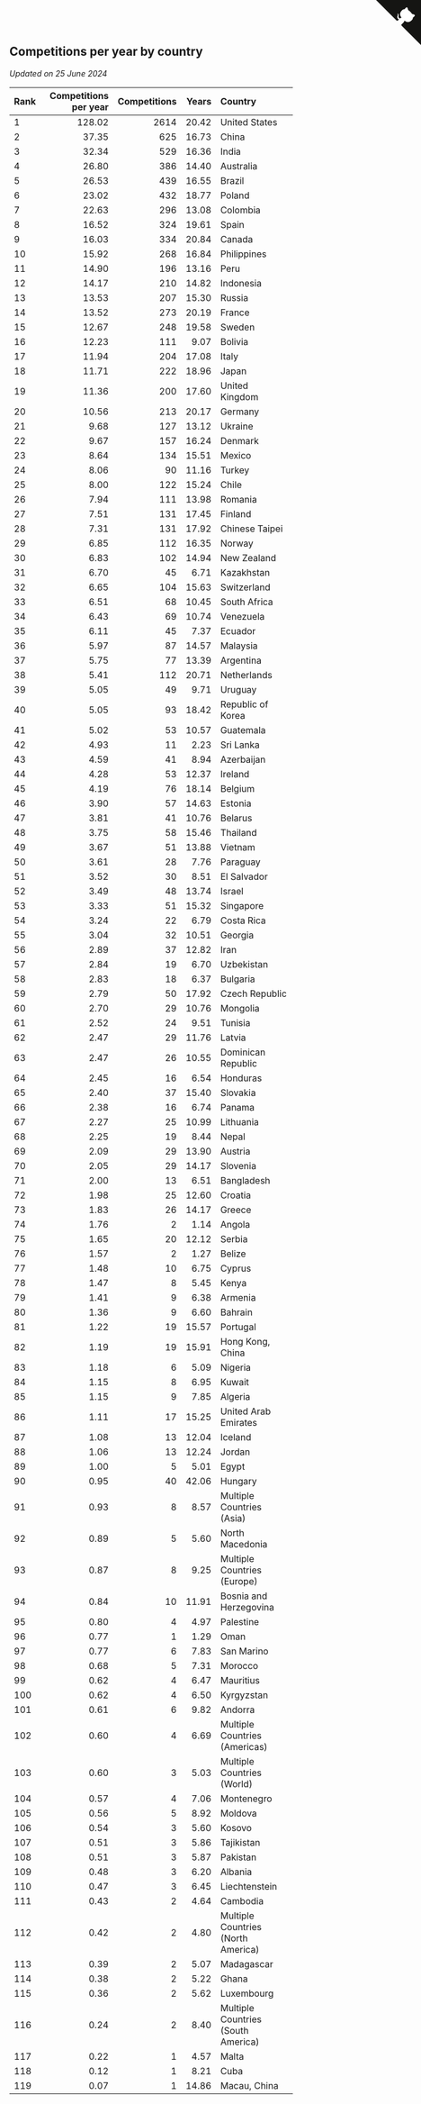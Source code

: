 ## Competitions per year by country

*Updated on 25 June 2024*

| Rank | Competitions per year | Competitions | Years | Country |
| :--- | ---: | ---: | ---: | :--- |
| 1 | 128.02 | 2614 | 20.42 | United States |
| 2 | 37.35 | 625 | 16.73 | China |
| 3 | 32.34 | 529 | 16.36 | India |
| 4 | 26.80 | 386 | 14.40 | Australia |
| 5 | 26.53 | 439 | 16.55 | Brazil |
| 6 | 23.02 | 432 | 18.77 | Poland |
| 7 | 22.63 | 296 | 13.08 | Colombia |
| 8 | 16.52 | 324 | 19.61 | Spain |
| 9 | 16.03 | 334 | 20.84 | Canada |
| 10 | 15.92 | 268 | 16.84 | Philippines |
| 11 | 14.90 | 196 | 13.16 | Peru |
| 12 | 14.17 | 210 | 14.82 | Indonesia |
| 13 | 13.53 | 207 | 15.30 | Russia |
| 14 | 13.52 | 273 | 20.19 | France |
| 15 | 12.67 | 248 | 19.58 | Sweden |
| 16 | 12.23 | 111 | 9.07 | Bolivia |
| 17 | 11.94 | 204 | 17.08 | Italy |
| 18 | 11.71 | 222 | 18.96 | Japan |
| 19 | 11.36 | 200 | 17.60 | United Kingdom |
| 20 | 10.56 | 213 | 20.17 | Germany |
| 21 | 9.68 | 127 | 13.12 | Ukraine |
| 22 | 9.67 | 157 | 16.24 | Denmark |
| 23 | 8.64 | 134 | 15.51 | Mexico |
| 24 | 8.06 | 90 | 11.16 | Turkey |
| 25 | 8.00 | 122 | 15.24 | Chile |
| 26 | 7.94 | 111 | 13.98 | Romania |
| 27 | 7.51 | 131 | 17.45 | Finland |
| 28 | 7.31 | 131 | 17.92 | Chinese Taipei |
| 29 | 6.85 | 112 | 16.35 | Norway |
| 30 | 6.83 | 102 | 14.94 | New Zealand |
| 31 | 6.70 | 45 | 6.71 | Kazakhstan |
| 32 | 6.65 | 104 | 15.63 | Switzerland |
| 33 | 6.51 | 68 | 10.45 | South Africa |
| 34 | 6.43 | 69 | 10.74 | Venezuela |
| 35 | 6.11 | 45 | 7.37 | Ecuador |
| 36 | 5.97 | 87 | 14.57 | Malaysia |
| 37 | 5.75 | 77 | 13.39 | Argentina |
| 38 | 5.41 | 112 | 20.71 | Netherlands |
| 39 | 5.05 | 49 | 9.71 | Uruguay |
| 40 | 5.05 | 93 | 18.42 | Republic of Korea |
| 41 | 5.02 | 53 | 10.57 | Guatemala |
| 42 | 4.93 | 11 | 2.23 | Sri Lanka |
| 43 | 4.59 | 41 | 8.94 | Azerbaijan |
| 44 | 4.28 | 53 | 12.37 | Ireland |
| 45 | 4.19 | 76 | 18.14 | Belgium |
| 46 | 3.90 | 57 | 14.63 | Estonia |
| 47 | 3.81 | 41 | 10.76 | Belarus |
| 48 | 3.75 | 58 | 15.46 | Thailand |
| 49 | 3.67 | 51 | 13.88 | Vietnam |
| 50 | 3.61 | 28 | 7.76 | Paraguay |
| 51 | 3.52 | 30 | 8.51 | El Salvador |
| 52 | 3.49 | 48 | 13.74 | Israel |
| 53 | 3.33 | 51 | 15.32 | Singapore |
| 54 | 3.24 | 22 | 6.79 | Costa Rica |
| 55 | 3.04 | 32 | 10.51 | Georgia |
| 56 | 2.89 | 37 | 12.82 | Iran |
| 57 | 2.84 | 19 | 6.70 | Uzbekistan |
| 58 | 2.83 | 18 | 6.37 | Bulgaria |
| 59 | 2.79 | 50 | 17.92 | Czech Republic |
| 60 | 2.70 | 29 | 10.76 | Mongolia |
| 61 | 2.52 | 24 | 9.51 | Tunisia |
| 62 | 2.47 | 29 | 11.76 | Latvia |
| 63 | 2.47 | 26 | 10.55 | Dominican Republic |
| 64 | 2.45 | 16 | 6.54 | Honduras |
| 65 | 2.40 | 37 | 15.40 | Slovakia |
| 66 | 2.38 | 16 | 6.74 | Panama |
| 67 | 2.27 | 25 | 10.99 | Lithuania |
| 68 | 2.25 | 19 | 8.44 | Nepal |
| 69 | 2.09 | 29 | 13.90 | Austria |
| 70 | 2.05 | 29 | 14.17 | Slovenia |
| 71 | 2.00 | 13 | 6.51 | Bangladesh |
| 72 | 1.98 | 25 | 12.60 | Croatia |
| 73 | 1.83 | 26 | 14.17 | Greece |
| 74 | 1.76 | 2 | 1.14 | Angola |
| 75 | 1.65 | 20 | 12.12 | Serbia |
| 76 | 1.57 | 2 | 1.27 | Belize |
| 77 | 1.48 | 10 | 6.75 | Cyprus |
| 78 | 1.47 | 8 | 5.45 | Kenya |
| 79 | 1.41 | 9 | 6.38 | Armenia |
| 80 | 1.36 | 9 | 6.60 | Bahrain |
| 81 | 1.22 | 19 | 15.57 | Portugal |
| 82 | 1.19 | 19 | 15.91 | Hong Kong, China |
| 83 | 1.18 | 6 | 5.09 | Nigeria |
| 84 | 1.15 | 8 | 6.95 | Kuwait |
| 85 | 1.15 | 9 | 7.85 | Algeria |
| 86 | 1.11 | 17 | 15.25 | United Arab Emirates |
| 87 | 1.08 | 13 | 12.04 | Iceland |
| 88 | 1.06 | 13 | 12.24 | Jordan |
| 89 | 1.00 | 5 | 5.01 | Egypt |
| 90 | 0.95 | 40 | 42.06 | Hungary |
| 91 | 0.93 | 8 | 8.57 | Multiple Countries (Asia) |
| 92 | 0.89 | 5 | 5.60 | North Macedonia |
| 93 | 0.87 | 8 | 9.25 | Multiple Countries (Europe) |
| 94 | 0.84 | 10 | 11.91 | Bosnia and Herzegovina |
| 95 | 0.80 | 4 | 4.97 | Palestine |
| 96 | 0.77 | 1 | 1.29 | Oman |
| 97 | 0.77 | 6 | 7.83 | San Marino |
| 98 | 0.68 | 5 | 7.31 | Morocco |
| 99 | 0.62 | 4 | 6.47 | Mauritius |
| 100 | 0.62 | 4 | 6.50 | Kyrgyzstan |
| 101 | 0.61 | 6 | 9.82 | Andorra |
| 102 | 0.60 | 4 | 6.69 | Multiple Countries (Americas) |
| 103 | 0.60 | 3 | 5.03 | Multiple Countries (World) |
| 104 | 0.57 | 4 | 7.06 | Montenegro |
| 105 | 0.56 | 5 | 8.92 | Moldova |
| 106 | 0.54 | 3 | 5.60 | Kosovo |
| 107 | 0.51 | 3 | 5.86 | Tajikistan |
| 108 | 0.51 | 3 | 5.87 | Pakistan |
| 109 | 0.48 | 3 | 6.20 | Albania |
| 110 | 0.47 | 3 | 6.45 | Liechtenstein |
| 111 | 0.43 | 2 | 4.64 | Cambodia |
| 112 | 0.42 | 2 | 4.80 | Multiple Countries (North America) |
| 113 | 0.39 | 2 | 5.07 | Madagascar |
| 114 | 0.38 | 2 | 5.22 | Ghana |
| 115 | 0.36 | 2 | 5.62 | Luxembourg |
| 116 | 0.24 | 2 | 8.40 | Multiple Countries (South America) |
| 117 | 0.22 | 1 | 4.57 | Malta |
| 118 | 0.12 | 1 | 8.21 | Cuba |
| 119 | 0.07 | 1 | 14.86 | Macau, China |


<a href="https://github.com/JustinTimeCuber/wca_statistics" class="github-corner" aria-label="View source on Github"><svg width="80" height="80" viewBox="0 0 250 250" style="fill:#151513; color:#fff; position: absolute; top: 0; border: 0; right: 0;" aria-hidden="true"><path d="M0,0 L115,115 L130,115 L142,142 L250,250 L250,0 Z"></path><path d="M128.3,109.0 C113.8,99.7 119.0,89.6 119.0,89.6 C122.0,82.7 120.5,78.6 120.5,78.6 C119.2,72.0 123.4,76.3 123.4,76.3 C127.3,80.9 125.5,87.3 125.5,87.3 C122.9,97.6 130.6,101.9 134.4,103.2" fill="currentColor" style="transform-origin: 130px 106px;" class="octo-arm"></path><path d="M115.0,115.0 C114.9,115.1 118.7,116.5 119.8,115.4 L133.7,101.6 C136.9,99.2 139.9,98.4 142.2,98.6 C133.8,88.0 127.5,74.4 143.8,58.0 C148.5,53.4 154.0,51.2 159.7,51.0 C160.3,49.4 163.2,43.6 171.4,40.1 C171.4,40.1 176.1,42.5 178.8,56.2 C183.1,58.6 187.2,61.8 190.9,65.4 C194.5,69.0 197.7,73.2 200.1,77.6 C213.8,80.2 216.3,84.9 216.3,84.9 C212.7,93.1 206.9,96.0 205.4,96.6 C205.1,102.4 203.0,107.8 198.3,112.5 C181.9,128.9 168.3,122.5 157.7,114.1 C157.9,116.9 156.7,120.9 152.7,124.9 L141.0,136.5 C139.8,137.7 141.6,141.9 141.8,141.8 Z" fill="currentColor" class="octo-body"></path></svg></a><style>.github-corner:hover .octo-arm{animation:octocat-wave 560ms ease-in-out}@keyframes octocat-wave{0%,100%{transform:rotate(0)}20%,60%{transform:rotate(-25deg)}40%,80%{transform:rotate(10deg)}}@media (max-width:500px){.github-corner:hover .octo-arm{animation:none}.github-corner .octo-arm{animation:octocat-wave 560ms ease-in-out}}</style>
